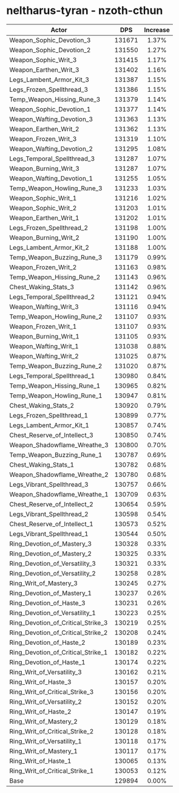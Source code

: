 # neltharus-tyran - nzoth-cthun
| Actor | DPS | Increase |
|---|:---:|:---:|
|Weapon_Sophic_Devotion_3|131671|1.37%|
|Weapon_Sophic_Devotion_2|131550|1.27%|
|Weapon_Sophic_Writ_3|131415|1.17%|
|Weapon_Earthen_Writ_3|131402|1.16%|
|Legs_Lambent_Armor_Kit_3|131387|1.15%|
|Legs_Frozen_Spellthread_3|131386|1.15%|
|Temp_Weapon_Hissing_Rune_3|131379|1.14%|
|Weapon_Sophic_Devotion_1|131377|1.14%|
|Weapon_Wafting_Devotion_3|131363|1.13%|
|Weapon_Earthen_Writ_2|131362|1.13%|
|Weapon_Frozen_Writ_3|131319|1.10%|
|Weapon_Wafting_Devotion_2|131295|1.08%|
|Legs_Temporal_Spellthread_3|131287|1.07%|
|Weapon_Burning_Writ_3|131287|1.07%|
|Weapon_Wafting_Devotion_1|131255|1.05%|
|Temp_Weapon_Howling_Rune_3|131233|1.03%|
|Weapon_Sophic_Writ_1|131216|1.02%|
|Weapon_Sophic_Writ_2|131203|1.01%|
|Weapon_Earthen_Writ_1|131202|1.01%|
|Legs_Frozen_Spellthread_2|131198|1.00%|
|Weapon_Burning_Writ_2|131190|1.00%|
|Legs_Lambent_Armor_Kit_2|131188|1.00%|
|Temp_Weapon_Buzzing_Rune_3|131179|0.99%|
|Weapon_Frozen_Writ_2|131163|0.98%|
|Temp_Weapon_Hissing_Rune_2|131143|0.96%|
|Chest_Waking_Stats_3|131142|0.96%|
|Legs_Temporal_Spellthread_2|131121|0.94%|
|Weapon_Wafting_Writ_3|131116|0.94%|
|Temp_Weapon_Howling_Rune_2|131107|0.93%|
|Weapon_Frozen_Writ_1|131107|0.93%|
|Weapon_Burning_Writ_1|131105|0.93%|
|Weapon_Wafting_Writ_1|131038|0.88%|
|Weapon_Wafting_Writ_2|131025|0.87%|
|Temp_Weapon_Buzzing_Rune_2|131020|0.87%|
|Legs_Temporal_Spellthread_1|130980|0.84%|
|Temp_Weapon_Hissing_Rune_1|130965|0.82%|
|Temp_Weapon_Howling_Rune_1|130947|0.81%|
|Chest_Waking_Stats_2|130920|0.79%|
|Legs_Frozen_Spellthread_1|130899|0.77%|
|Legs_Lambent_Armor_Kit_1|130857|0.74%|
|Chest_Reserve_of_Intellect_3|130850|0.74%|
|Weapon_Shadowflame_Wreathe_3|130800|0.70%|
|Temp_Weapon_Buzzing_Rune_1|130787|0.69%|
|Chest_Waking_Stats_1|130782|0.68%|
|Weapon_Shadowflame_Wreathe_2|130780|0.68%|
|Legs_Vibrant_Spellthread_3|130757|0.66%|
|Weapon_Shadowflame_Wreathe_1|130709|0.63%|
|Chest_Reserve_of_Intellect_2|130654|0.59%|
|Legs_Vibrant_Spellthread_2|130598|0.54%|
|Chest_Reserve_of_Intellect_1|130573|0.52%|
|Legs_Vibrant_Spellthread_1|130544|0.50%|
|Ring_Devotion_of_Mastery_3|130328|0.33%|
|Ring_Devotion_of_Mastery_2|130325|0.33%|
|Ring_Devotion_of_Versatility_3|130321|0.33%|
|Ring_Devotion_of_Versatility_2|130258|0.28%|
|Ring_Writ_of_Mastery_3|130245|0.27%|
|Ring_Devotion_of_Mastery_1|130237|0.26%|
|Ring_Devotion_of_Haste_3|130231|0.26%|
|Ring_Devotion_of_Versatility_1|130223|0.25%|
|Ring_Devotion_of_Critical_Strike_3|130219|0.25%|
|Ring_Devotion_of_Critical_Strike_2|130208|0.24%|
|Ring_Devotion_of_Haste_2|130189|0.23%|
|Ring_Devotion_of_Critical_Strike_1|130182|0.22%|
|Ring_Devotion_of_Haste_1|130174|0.22%|
|Ring_Writ_of_Versatility_3|130162|0.21%|
|Ring_Writ_of_Haste_3|130157|0.20%|
|Ring_Writ_of_Critical_Strike_3|130156|0.20%|
|Ring_Writ_of_Versatility_2|130152|0.20%|
|Ring_Writ_of_Haste_2|130147|0.19%|
|Ring_Writ_of_Mastery_2|130129|0.18%|
|Ring_Writ_of_Critical_Strike_2|130128|0.18%|
|Ring_Writ_of_Versatility_1|130118|0.17%|
|Ring_Writ_of_Mastery_1|130117|0.17%|
|Ring_Writ_of_Haste_1|130065|0.13%|
|Ring_Writ_of_Critical_Strike_1|130053|0.12%|
|Base|129894|0.00%|
